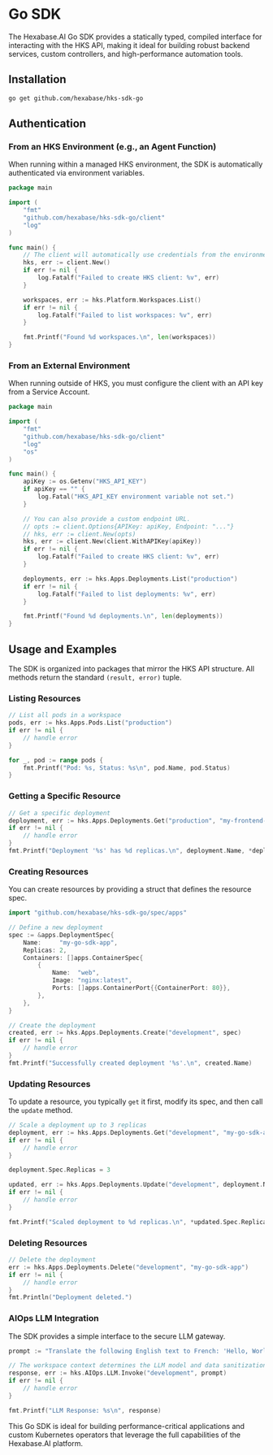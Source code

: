 # Go SDK

The Hexabase.AI Go SDK provides a statically typed, compiled interface for interacting with the HKS API, making it ideal for building robust backend services, custom controllers, and high-performance automation tools.

## Installation

```bash
go get github.com/hexabase/hks-sdk-go
```

## Authentication

### From an HKS Environment (e.g., an Agent Function)

When running within a managed HKS environment, the SDK is automatically authenticated via environment variables.

```go
package main

import (
	"fmt"
	"github.com/hexabase/hks-sdk-go/client"
	"log"
)

func main() {
	// The client will automatically use credentials from the environment.
	hks, err := client.New()
	if err != nil {
		log.Fatalf("Failed to create HKS client: %v", err)
	}

	workspaces, err := hks.Platform.Workspaces.List()
	if err != nil {
		log.Fatalf("Failed to list workspaces: %v", err)
	}

	fmt.Printf("Found %d workspaces.\n", len(workspaces))
}
```

### From an External Environment

When running outside of HKS, you must configure the client with an API key from a Service Account.

```go
package main

import (
	"fmt"
	"github.com/hexabase/hks-sdk-go/client"
	"log"
	"os"
)

func main() {
	apiKey := os.Getenv("HKS_API_KEY")
	if apiKey == "" {
		log.Fatal("HKS_API_KEY environment variable not set.")
	}

	// You can also provide a custom endpoint URL.
	// opts := client.Options{APIKey: apiKey, Endpoint: "..."}
	// hks, err := client.New(opts)
	hks, err := client.New(client.WithAPIKey(apiKey))
	if err != nil {
		log.Fatalf("Failed to create HKS client: %v", err)
	}

	deployments, err := hks.Apps.Deployments.List("production")
	if err != nil {
		log.Fatalf("Failed to list deployments: %v", err)
	}

	fmt.Printf("Found %d deployments.\n", len(deployments))
}
```

## Usage and Examples

The SDK is organized into packages that mirror the HKS API structure. All methods return the standard `(result, error)` tuple.

### Listing Resources

```go
// List all pods in a workspace
pods, err := hks.Apps.Pods.List("production")
if err != nil {
    // handle error
}

for _, pod := range pods {
    fmt.Printf("Pod: %s, Status: %s\n", pod.Name, pod.Status)
}
```

### Getting a Specific Resource

```go
// Get a specific deployment
deployment, err := hks.Apps.Deployments.Get("production", "my-frontend-app")
if err != nil {
    // handle error
}
fmt.Printf("Deployment '%s' has %d replicas.\n", deployment.Name, *deployment.Spec.Replicas)
```

### Creating Resources

You can create resources by providing a struct that defines the resource spec.

```go
import "github.com/hexabase/hks-sdk-go/spec/apps"

// Define a new deployment
spec := &apps.DeploymentSpec{
    Name:     "my-go-sdk-app",
    Replicas: 2,
    Containers: []apps.ContainerSpec{
        {
            Name:  "web",
            Image: "nginx:latest",
            Ports: []apps.ContainerPort{{ContainerPort: 80}},
        },
    },
}

// Create the deployment
created, err := hks.Apps.Deployments.Create("development", spec)
if err != nil {
    // handle error
}
fmt.Printf("Successfully created deployment '%s'.\n", created.Name)
```

### Updating Resources

To update a resource, you typically `get` it first, modify its spec, and then call the `update` method.

```go
// Scale a deployment up to 3 replicas
deployment, err := hks.Apps.Deployments.Get("development", "my-go-sdk-app")
if err != nil {
    // handle error
}

deployment.Spec.Replicas = 3

updated, err := hks.Apps.Deployments.Update("development", deployment.Name, deployment.Spec)
if err != nil {
    // handle error
}

fmt.Printf("Scaled deployment to %d replicas.\n", *updated.Spec.Replicas)
```

### Deleting Resources

```go
// Delete the deployment
err := hks.Apps.Deployments.Delete("development", "my-go-sdk-app")
if err != nil {
    // handle error
}
fmt.Println("Deployment deleted.")
```

### AIOps LLM Integration

The SDK provides a simple interface to the secure LLM gateway.

```go
prompt := "Translate the following English text to French: 'Hello, World!'"

// The workspace context determines the LLM model and data sanitization rules.
response, err := hks.AIOps.LLM.Invoke("development", prompt)
if err != nil {
    // handle error
}

fmt.Printf("LLM Response: %s\n", response)
```

This Go SDK is ideal for building performance-critical applications and custom Kubernetes operators that leverage the full capabilities of the Hexabase.AI platform.
